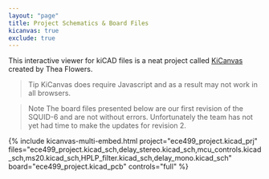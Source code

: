```yaml
---
layout: "page"
title: Project Schematics & Board Files
kicanvas: true
exclude: true
---
```


This interactive viewer for kiCAD files is a neat project called [KiCanvas](https://kicanvas.org/) created by Thea Flowers.

>Tip KiCanvas does require Javascript and as a result may not work in all browsers.

>Note The board files presented below are our first revision of the SQUID-6 and are not without errors. Unfortunately the team has not yet had time to make the updates for revision 2.

{% include kicanvas-multi-embed.html
   project="ece499_project.kicad_prj"    files="ece499_project.kicad_sch,delay_stereo.kicad_sch,mcu_controls.kicad_sch,ms20.kicad_sch,HPLP_filter.kicad_sch,delay_mono.kicad_sch"
   board="ece499_project.kicad_pcb"
   controls="full"
%}
